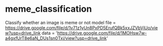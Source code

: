 # meme_classification
Classify whether an image is meme or not
model file = https://drive.google.com/file/d/1v71z1yUn8PxPD5ErufQBk5xxJZVbVjUo/view?usp=drive_link
data = 'https://drive.google.com/file/d/1MOHsw7w-a4gxfUrT8e6aN_DUs1sn0Txj/view?usp=drive_link'
